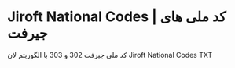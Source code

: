 # Jiroft National Codes | کد ملی های جیرفت
کد ملی جیرفت 302 و 303 با الگوریتم لان
Jiroft National Codes TXT
